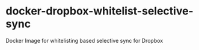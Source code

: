 # docker-dropbox-whitelist-selective-sync
Docker Image for whitelisting based selective sync for Dropbox
